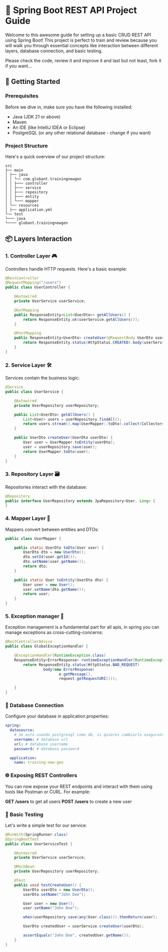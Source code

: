 # 🌟 Spring Boot REST API Project Guide

Welcome to this awesome guide for setting up a basic CRUD REST API using Spring Boot! This project is perfect to train and review because
you will walk you through essential concepts like interaction between different layers, database connection, and basic testing.

Please check the code, review it and improve it and last but not least, fork it if you want...

## 🚀 Getting Started

### Prerequisites

Before we dive in, make sure you have the following installed:
- Java (JDK 21 or above)
- Maven
- An IDE (like IntelliJ IDEA or Eclipse)
- PostgreSQL (or any other relational database - change if you want)

### Project Structure

Here's a quick overview of our project structure:

```shell
src 
├── main 
│ ├── java 
│ │ └── com.globant.trainingnewgen 
│ │ ├─── controller 
│ │ ├─── service 
│ │ ├─── repository 
│ │ ├─── entity 
│ │ └─── mapper 
│ └── resources 
│ ├── application.yml 
└── test 
└─── java 
└──── globant.trainingnewgen
```

## 📦 Layers Interaction

### 1. Controller Layer 🎮

Controllers handle HTTP requests. Here's a basic example:

```java
@RestController
@RequestMapping("/users")
public class UserController {

    @Autowired
    private UserService userService;

    @GetMapping
    public ResponseEntity<List<UserDto>> getAllUsers() {
        return ResponseEntity.ok(userService.getAllUsers());
    }

    @PostMapping
    public ResponseEntity<UserDto> createUser(@RequestBody UserDto userDto) {
        return ResponseEntity.status(HttpStatus.CREATED).body(userService.createUser(userDto));
    }
}

```

### 2. Service Layer 🛠️

Services contain the business logic:

```java
@Service
public class UserService {

    @Autowired
    private UserRepository userRepository;

    public List<UserDto> getAllUsers() {
        List<User> users = userRepository.findAll();
        return users.stream().map(UserMapper::toDto).collect(Collectors.toList());
    }

    public UserDto createUser(UserDto userDto) {
        User user = UserMapper.toEntity(userDto);
        user = userRepository.save(user);
        return UserMapper.toDto(user);
    }
}
```


### 3. Repository Layer 🗃️
Repositories interact with the database:
```java
@Repository
public interface UserRepository extends JpaRepository<User, Long> {
}
```

### 4. Mapper Layer 🔄
Mappers convert between entities and DTOs:

```java
public class UserMapper {

    public static UserDto toDto(User user) {
        UserDto dto = new UserDto();
        dto.setId(user.getId());
        dto.setName(user.getName());
        return dto;
    }

    public static User toEntity(UserDto dto) {
        User user = new User();
        user.setName(dto.getName());
        return user;
    }
}
```

### 5. Exception manager 🎉

Exception management is a fundamental part for all apis, in spring you can manage exceptions as cross-cutting-concerns:

```java
@RestControllerAdvice
public class GlobalExceptionHandler {

    @ExceptionHandler(RuntimeException.class)
    ResponseEntity<ErrorResponse> runtimeExceptionHandler(RuntimeException e, HttpServletRequest request) {
        return ResponseEntity.status(HttpStatus.BAD_REQUEST)
                .body(new ErrorResponse(
                        e.getMessage(),
                        request.getRequestURI()));

    }
}
```


### 🔗 Database Connection

Configure your database in application.properties:

```yml
spring:
  datasource:
    # Se esta usando postgresql como db, si quieres cambiarlo asegurate de cambiar el driver en el POM.xml
    username: # database url
    url: # database username
    password: # database password

  application:
    name: training-new-gen
```
### 🌐 Exposing REST Controllers

You can now expose your REST endpoints and interact with them using tools like Postman or CURL. For example:

**GET /users** to get all users
**POST /users** to create a new user

### 🧪 Basic Testing

Let's write a simple test for our service:

```java
@RunWith(SpringRunner.class)
@SpringBootTest
public class UserServiceTest {

    @Autowired
    private UserService userService;

    @MockBean
    private UserRepository userRepository;

    @Test
    public void testCreateUser() {
        UserDto userDto = new UserDto();
        userDto.setName("John Doe");

        User user = new User();
        user.setName("John Doe");

        when(userRepository.save(any(User.class))).thenReturn(user);

        UserDto createdUser = userService.createUser(userDto);

        assertEquals("John Doe", createdUser.getName());
    }
}
```

